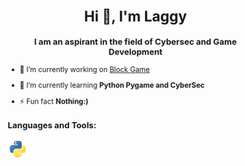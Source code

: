 <h1 align="center">Hi 👋, I'm Laggy</h1>
<h3 align="center">I am an aspirant in the field of Cybersec and Game Development</h3>


- 🔭 I’m currently working on [Block Game](https://github.com/laggy-boy/BlockGame)

- 🌱 I’m currently learning **Python Pygame and CyberSec**

- ⚡ Fun fact **Nothing:)**



<h3 align="left">Languages and Tools:</h3>
<p align="left"> <a href="https://www.python.org" target="_blank" rel="noreferrer"> <img src="https://raw.githubusercontent.com/devicons/devicon/master/icons/python/python-original.svg" alt="python" width="40" height="40"/> </a> </p>
